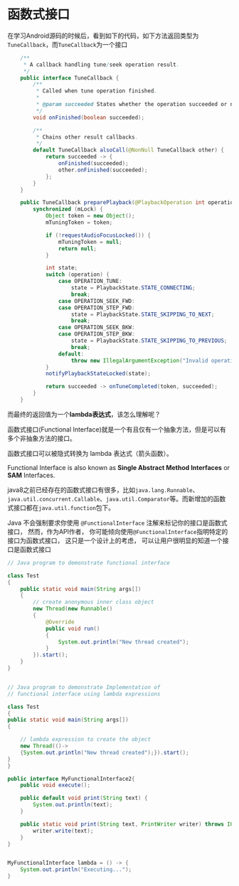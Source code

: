 # 函数式接口

在学习Android源码的时候后，看到如下的代码，如下方法返回类型为`TuneCallback`，而`TuneCallback`为一个接口

```java
    /**
     * A callback handling tune/seek operation result.
     */
    public interface TuneCallback {
        /**
         * Called when tune operation finished.
         *
         * @param succeeded States whether the operation succeeded or not.
         */
        void onFinished(boolean succeeded);

        /**
         * Chains other result callbacks.
         */
        default TuneCallback alsoCall(@NonNull TuneCallback other) {
            return succeeded -> {
                onFinished(succeeded);
                other.onFinished(succeeded);
            };
        }
    }

```

```java
    public TuneCallback preparePlayback(@PlaybackOperation int operation) {
        synchronized (mLock) {
            Object token = new Object();
            mTuningToken = token;

            if (!requestAudioFocusLocked()) {
                mTuningToken = null;
                return null;
            }

            int state;
            switch (operation) {
                case OPERATION_TUNE:
                    state = PlaybackState.STATE_CONNECTING;
                    break;
                case OPERATION_SEEK_FWD:
                case OPERATION_STEP_FWD:
                    state = PlaybackState.STATE_SKIPPING_TO_NEXT;
                    break;
                case OPERATION_SEEK_BKW:
                case OPERATION_STEP_BKW:
                    state = PlaybackState.STATE_SKIPPING_TO_PREVIOUS;
                    break;
                default:
                    throw new IllegalArgumentException("Invalid operation: " + operation);
            }
            notifyPlaybackStateLocked(state);

            return succeeded -> onTuneCompleted(token, succeeded);
        }
    }
```

而最终的返回值为一个**lambda表达式**，该怎么理解呢？



函数式接口(Functional Interface)就是一个有且仅有一个抽象方法，但是可以有多个非抽象方法的接口。

函数式接口可以被隐式转换为 lambda 表达式（箭头函数）。

Functional Interface is also known as **Single Abstract Method Interfaces** or **SAM** Interfaces. 

java8之前已经存在的函数式接口有很多，比如`java.lang.Runnable`、`java.util.concurrent.Callable`、`java.util.Comparator`等。而新增加的函数式接口都在`java.util.function`包下。

Java 不会强制要求你使用 `@FunctionalInterface` 注解来标记你的接口是函数式接口， 然而，作为API作者， 你可能倾向使用`@FunctionalInterface`指明特定的接口为函数式接口， 这只是一个设计上的考虑， 可以让用户很明显的知道一个接口是函数式接口



```java
// Java program to demonstrate functional interface

class Test
{
	public static void main(String args[])
	{
		// create anonymous inner class object
		new Thread(new Runnable()
		{
			@Override
			public void run()
			{
				System.out.println("New thread created");
			}
		}).start();
	}
}


// Java program to demonstrate Implementation of
// functional interface using lambda expressions

class Test
{
public static void main(String args[])
{

	// lambda expression to create the object
	new Thread(()->
	{System.out.println("New thread created");}).start();
}
}

```



```java
public interface MyFunctionalInterface2{
    public void execute();

    public default void print(String text) {
        System.out.println(text);
    }

    public static void print(String text, PrintWriter writer) throws IOException {
        writer.write(text);
    }
}


MyFunctionalInterface lambda = () -> {
    System.out.println("Executing...");
}

```































